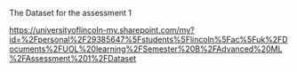 The Dataset for the assessment 1

https://universityoflincoln-my.sharepoint.com/my?id=%2Fpersonal%2F29385647%5Fstudents%5Flincoln%5Fac%5Fuk%2FDocuments%2FUOL%20learning%2FSemester%20B%2FAdvanced%20ML%2FAssessment%201%2FDataset

